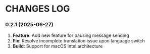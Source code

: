# CHANGES LOG

### 0.2.1 (2025-06-27)

1. **Feature**: Add new feature for pausing message sending
2. **Fix**: Resolve incomplete translation issue upon language switch
3. **Build**: Support for macOS Intel architecture
